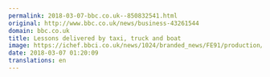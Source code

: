 ```yaml
---
permalink: 2018-03-07-bbc.co.uk--850832541.html
original: http://www.bbc.co.uk/news/business-43261544
domain: bbc.co.uk
title: Lessons delivered by taxi, truck and boat
image: https://ichef.bbci.co.uk/news/1024/branded_news/FE91/production/_100296156_tuktuk3.jpg
date: 2018-03-07 01:20:09
translations: en
---
```


